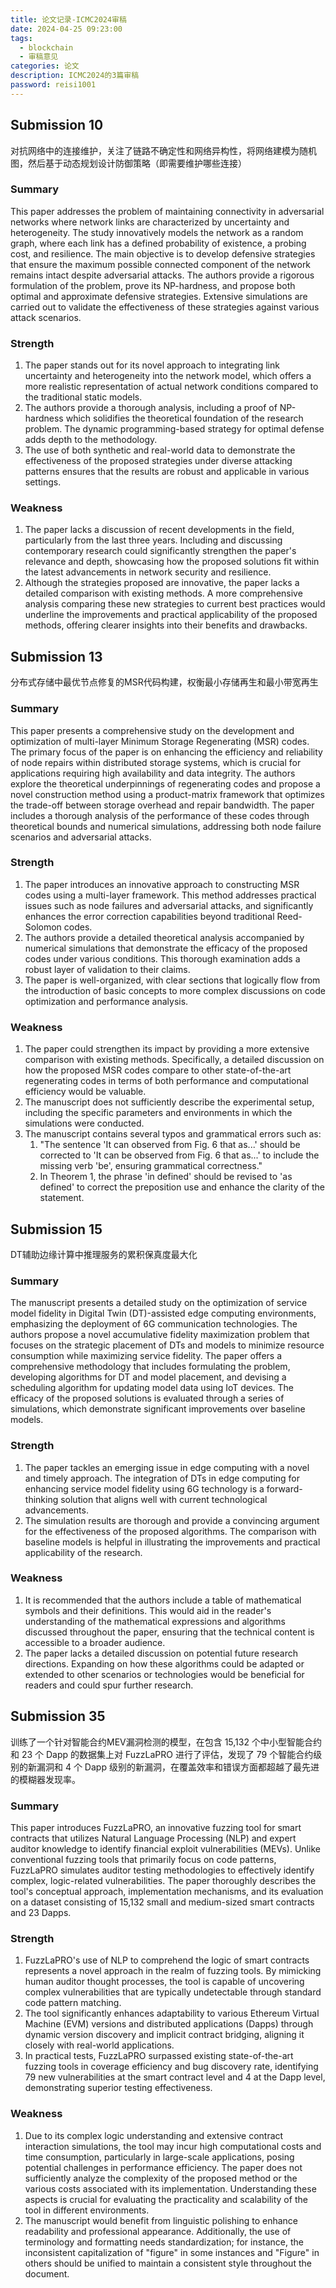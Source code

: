 ```yaml
---
title: 论文记录-ICMC2024审稿
date: 2024-04-25 09:23:00
tags:
  - blockchain
  - 审稿意见
categories: 论文
description: ICMC2024的3篇审稿
password: reisi1001
---
```

## Submission 10
对抗网络中的连接维护，关注了链路不确定性和网络异构性，将网络建模为随机图，然后基于动态规划设计防御策略（即需要维护哪些连接）

### Summary
This paper addresses the problem of maintaining connectivity in adversarial networks where network links are characterized by uncertainty and heterogeneity. The study innovatively models the network as a random graph, where each link has a defined probability of existence, a probing cost, and resilience. The main objective is to develop defensive strategies that ensure the maximum possible connected component of the network remains intact despite adversarial attacks. The authors provide a rigorous formulation of the problem, prove its NP-hardness, and propose both optimal and approximate defensive strategies. Extensive simulations are carried out to validate the effectiveness of these strategies against various attack scenarios.

### Strength
1. The paper stands out for its novel approach to integrating link uncertainty and heterogeneity into the network model, which offers a more realistic representation of actual network conditions compared to the traditional static models.
2. The authors provide a thorough analysis, including a proof of NP-hardness which solidifies the theoretical foundation of the research problem. The dynamic programming-based strategy for optimal defense adds depth to the methodology.
3. The use of both synthetic and real-world data to demonstrate the effectiveness of the proposed strategies under diverse attacking patterns ensures that the results are robust and applicable in various settings.

### Weakness
1. The paper lacks a discussion of recent developments in the field, particularly from the last three years. Including and discussing contemporary research could significantly strengthen the paper's relevance and depth, showcasing how the proposed solutions fit within the latest advancements in network security and resilience.
2. Although the strategies proposed are innovative, the paper lacks a detailed comparison with existing methods. A more comprehensive analysis comparing these new strategies to current best practices would underline the improvements and practical applicability of the proposed methods, offering clearer insights into their benefits and drawbacks.

## Submission 13
分布式存储中最优节点修复的MSR代码构建，权衡最小存储再生和最小带宽再生

### Summary
This paper presents a comprehensive study on the development and optimization of multi-layer Minimum Storage Regenerating (MSR) codes. The primary focus of the paper is on enhancing the efficiency and reliability of node repairs within distributed storage systems, which is crucial for applications requiring high availability and data integrity. The authors explore the theoretical underpinnings of regenerating codes and propose a novel construction method using a product-matrix framework that optimizes the trade-off between storage overhead and repair bandwidth. The paper includes a thorough analysis of the performance of these codes through theoretical bounds and numerical simulations, addressing both node failure scenarios and adversarial attacks.

### Strength
1. The paper introduces an innovative approach to constructing MSR codes using a multi-layer framework. This method addresses practical issues such as node failures and adversarial attacks, and significantly enhances the error correction capabilities beyond traditional Reed-Solomon codes.    
2. The authors provide a detailed theoretical analysis accompanied by numerical simulations that demonstrate the efficacy of the proposed codes under various conditions. This thorough examination adds a robust layer of validation to their claims.    
3. The paper is well-organized, with clear sections that logically flow from the introduction of basic concepts to more complex discussions on code optimization and performance analysis.

### Weakness
1. The paper could strengthen its impact by providing a more extensive comparison with existing methods. Specifically, a detailed discussion on how the proposed MSR codes compare to other state-of-the-art regenerating codes in terms of both performance and computational efficiency would be valuable.
2. The manuscript does not sufficiently describe the experimental setup, including the specific parameters and environments in which the simulations were conducted. 
3. The manuscript contains several typos and grammatical errors such as:
	1. "The sentence 'It can observed from Fig. 6 that as...' should be corrected to 'It can be observed from Fig. 6 that as...' to include the missing verb 'be', ensuring grammatical correctness."
	2. In Theorem 1, the phrase 'in defined' should be revised to 'as defined' to correct the preposition use and enhance the clarity of the statement.

## Submission 15
DT辅助边缘计算中推理服务的累积保真度最大化

### Summary
The manuscript presents a detailed study on the optimization of service model fidelity in Digital Twin (DT)-assisted edge computing environments, emphasizing the deployment of 6G communication technologies. The authors propose a novel accumulative fidelity maximization problem that focuses on the strategic placement of DTs and models to minimize resource consumption while maximizing service fidelity. The paper offers a comprehensive methodology that includes formulating the problem, developing algorithms for DT and model placement, and devising a scheduling algorithm for updating model data using IoT devices. The efficacy of the proposed solutions is evaluated through a series of simulations, which demonstrate significant improvements over baseline models.

### Strength
1. The paper tackles an emerging issue in edge computing with a novel and timely approach. The integration of DTs in edge computing for enhancing service model fidelity using 6G technology is a forward-thinking solution that aligns well with current technological advancements.
2. The simulation results are thorough and provide a convincing argument for the effectiveness of the proposed algorithms. The comparison with baseline models is helpful in illustrating the improvements and practical applicability of the research.

### Weakness
1. It is recommended that the authors include a table of mathematical symbols and their definitions. This would aid in the reader's understanding of the mathematical expressions and algorithms discussed throughout the paper, ensuring that the technical content is accessible to a broader audience.
2. The paper lacks a detailed discussion on potential future research directions. Expanding on how these algorithms could be adapted or extended to other scenarios or technologies would be beneficial for readers and could spur further research.

## Submission 35
训练了一个针对智能合约MEV漏洞检测的模型，在包含 15,132 个中小型智能合约和 23 个 Dapp 的数据集上对 FuzzLaPRO 进行了评估，发现了 79 个智能合约级别的新漏洞和 4 个 Dapp 级别的新漏洞，在覆盖效率和错误方面都超越了最先进的模糊器发现率。

### Summary
This paper introduces FuzzLaPRO, an innovative fuzzing tool for smart contracts that utilizes Natural Language Processing (NLP) and expert auditor knowledge to identify financial exploit vulnerabilities (MEVs). Unlike conventional fuzzing tools that primarily focus on code patterns, FuzzLaPRO simulates auditor testing methodologies to effectively identify complex, logic-related vulnerabilities. The paper thoroughly describes the tool's conceptual approach, implementation mechanisms, and its evaluation on a dataset consisting of 15,132 small and medium-sized smart contracts and 23 Dapps.

### Strength
1.  FuzzLaPRO's use of NLP to comprehend the logic of smart contracts represents a novel approach in the realm of fuzzing tools. By mimicking human auditor thought processes, the tool is capable of uncovering complex vulnerabilities that are typically undetectable through standard code pattern matching.
2. The tool significantly enhances adaptability to various Ethereum Virtual Machine (EVM) versions and distributed applications (Dapps) through dynamic version discovery and implicit contract bridging, aligning it closely with real-world applications.
3. In practical tests, FuzzLaPRO surpassed existing state-of-the-art fuzzing tools in coverage efficiency and bug discovery rate, identifying 79 new vulnerabilities at the smart contract level and 4 at the Dapp level, demonstrating superior testing effectiveness.

### Weakness
1. Due to its complex logic understanding and extensive contract interaction simulations, the tool may incur high computational costs and time consumption, particularly in large-scale applications, posing potential challenges in performance efficiency. The paper does not sufficiently analyze the complexity of the proposed method or the various costs associated with its implementation. Understanding these aspects is crucial for evaluating the practicality and scalability of the tool in different environments.
2. The manuscript would benefit from linguistic polishing to enhance readability and professional appearance. Additionally, the use of terminology and formatting needs standardization; for instance, the inconsistent capitalization of "figure" in some instances and "Figure" in others should be unified to maintain a consistent style throughout the document.
